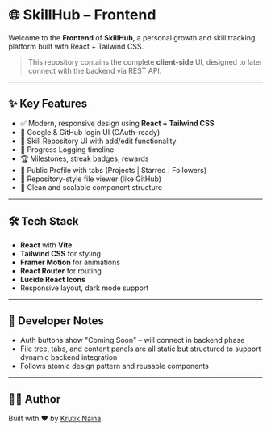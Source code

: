 # 🌐 SkillHub – Frontend

Welcome to the **Frontend** of **SkillHub**, a personal growth and skill tracking platform built with React + Tailwind CSS.

> This repository contains the complete **client-side** UI, designed to later connect with the backend via REST API.

---

## ✨ Key Features

- ✅ Modern, responsive design using **React + Tailwind CSS**
- 🔐 Google & GitHub login UI (OAuth-ready)
- 📘 Skill Repository UI with add/edit functionality
- 📅 Progress Logging timeline
- 🏆 Milestones, streak badges, rewards
- 👤 Public Profile with tabs (Projects | Starred | Followers)
- 📁 Repository-style file viewer (like GitHub)
- 🎯 Clean and scalable component structure

---

## 🛠️ Tech Stack

- **React** with **Vite**
- **Tailwind CSS** for styling
- **Framer Motion** for animations
- **React Router** for routing
- **Lucide React Icons**
- Responsive layout, dark mode support

---

## 🧠 Developer Notes

- Auth buttons show "Coming Soon" – will connect in backend phase
- File tree, tabs, and content panels are all static but structured to support dynamic backend integration
- Follows atomic design pattern and reusable components

---

## 👨‍💻 Author
Built with ❤️ by [Krutik Naina](https://krutiknaina.com/)
